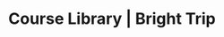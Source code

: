 ---
name: brighttrip
host: brighttrip.com
origin: https://brighttrip.com
pathname: /
search: ''
href: https://brighttrip.com/
title: Course Library | Bright Trip
ogTitle: Course Library | Bright Trip
twitterTitle: ''
description: Bright Trip
ogDescription: Satisfy your curiosity
image: https://www.brighttrip.com/images/social/default-social.png
ogImage: https://www.brighttrip.com/images/social/default-social.png
twitterImage: ''
keywords: ''

---